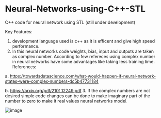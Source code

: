 # Neural-Networks-using-C++-STL
C++ code for neural network using STL (still under development)

Key Features:
1. development language used is c++ as it is efficent and give high speed performance.
2. In this neural networks code weights, bias, input and outputs are taken as complex number. 
According to few refereces using complex number in neural networks have some advantages like taking less training time.
References:

  a. https://towardsdatascience.com/what-would-happen-if-neural-network-states-were-complex-numbers-dc5b47731184

  b. https://arxiv.org/pdf/2101.12249.pdf
3. If the complex numbers are not desired simple code changes can be done to make imaginary part of the number to zero to make it real values neural networks model.



![image](https://user-images.githubusercontent.com/89305345/160229494-56344928-339c-427b-ae6b-35638503cfdf.png)
